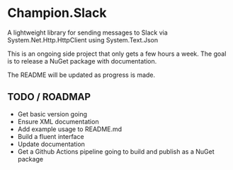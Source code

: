 # Champion.Slack
A lightweight library for sending messages to Slack via System.Net.Http.HttpClient using System.Text.Json

This is an ongoing side project that only gets a few hours a week. The goal is to release a NuGet package with documentation.

The README will be updated as progress is made.

## TODO / ROADMAP

* Get basic version going
* Ensure XML documentation
* Add example usage to README.md
* Build a fluent interface
* Update documentation
* Get a Github Actions pipeline going to build and publish as a NuGet package
